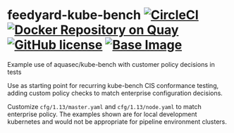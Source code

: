 # feedyard-kube-bench [![CircleCI](https://circleci.com/gh/feedyard/feedyard-kube-bench.svg?style=shield)](https://circleci.com/gh/feedyard/feedyard-kube-bench) [![Docker Repository on Quay](https://quay.io/repository/feedyard/feedyard-kube-bench/status "Docker Repository on Quay")](https://quay.io/repository/feedyard/feedyard-kube-bench) [![GitHub license](https://img.shields.io/badge/license-MIT-blue.svg)](https://raw.githubusercontent.com/feedyard/feedyard-kube-bench/master/LICENSE) [![Base Image](https://img.shields.io/badge/FROM-alpine-blue.svg)](https://alpinelinux.org)
Example use of aquasec/kube-bench with customer policy decisions in tests

Use as starting point for recurring kube-bench CIS conformance testing, adding custom policy checks to match
enterprise configuration decisions.

Customize `cfg/1.13/master.yaml` and `cfg/1.13/node.yaml` to match enterprise policy. The examples shown are for local
development kubernetes and would not be appropriate for pipeline environment clusters.
